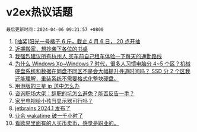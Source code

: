 # v2ex热议话题

`最后更新时间：2024-04-06 09:21:57 +0800`

1. [[抽奖]阳光一号橘子 6 斤，截止 4 月 6 日， 20 点开抽](https://www.v2ex.com/t/1029817)
1. [近期搬家，想抄袭下各位的书桌](https://www.v2ex.com/t/1029816)
1. [我强烈建议所有杭州人 买车前自己租车体验一下每天的通勤路线](https://www.v2ex.com/t/1029845)
1. [为什么 Windows Xp~Windows 7 时代，很多人习惯电脑分 4~5 个区？机械硬盘系统和数据在同盘不同区不是会大幅提升寻道时间吗？ SSD 分 2 个区我还能理解，重装系统不需要格式化整块硬盘。](https://www.v2ex.com/t/1029885)
1. [用港版的三星 ip 送中怎么办](https://www.v2ex.com/t/1029811)
1. [咨询职场大佬：辞职的坑怎么避免？能否反告一手？](https://www.v2ex.com/t/1029810)
1. [家里电视给小孩当显示器可行吗？](https://www.v2ex.com/t/1029818)
1. [jetbrains 2024.1 发布了](https://www.v2ex.com/t/1029873)
1. [业余 wakatime 破一千小时了](https://www.v2ex.com/t/1029840)
1. [看欧易里面有的人买币卖币，感觉是职业的。](https://www.v2ex.com/t/1029825)

